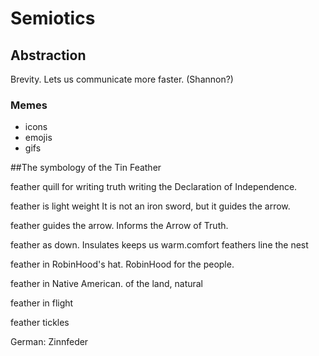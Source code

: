 # Semiotics

## Abstraction
Brevity. Lets us communicate more faster. (Shannon?)

### Memes
* icons
* emojis
* gifs


##The symbology of the Tin Feather

feather quill for writing truth
writing the Declaration of Independence.



feather is light weight
It is not an iron sword, but it guides the arrow.

feather guides the arrow. Informs the Arrow of Truth.


feather as down. Insulates keeps us warm.comfort
feathers line the nest



feather in RobinHood's hat. RobinHood for the people.

feather in Native American. of the land, natural

feather in flight

feather tickles


German: Zinnfeder

